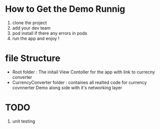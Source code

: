 # How to Get the Demo Runnig 

1. clone the project 
2. add your dev team 
3. pod install if there any  errors in pods 
4. run the app and enjoy !


# file Structure 

- Root folder : The initail View Contoller for the app with link to currecny converter 
- CurrencyConverter folder :  containes all realted code for currency covnnerter Demo along side with it's networking layer 


# TODO 
1. unit testing
